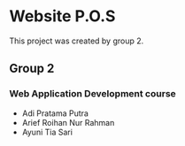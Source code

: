 # Website P.O.S

This project was created by group 2.

## Group 2 
### Web Application Development course

<ul>
    <li>Adi Pratama Putra</li>
    <li>Arief Roihan Nur Rahman</li>
    <li>Ayuni Tia Sari</li>
</ul>